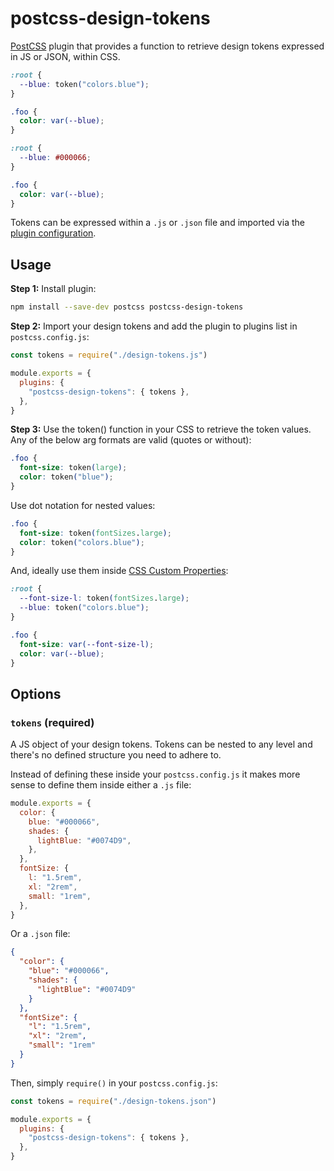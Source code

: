 # postcss-design-tokens

[PostCSS] plugin that provides a function to retrieve design tokens expressed in JS or JSON, within CSS.

[postcss]: https://github.com/postcss/postcss

```css
:root {
  --blue: token("colors.blue");
}

.foo {
  color: var(--blue);
}
```

```css
:root {
  --blue: #000066;
}

.foo {
  color: var(--blue);
}
```

Tokens can be expressed within a `.js` or `.json` file and imported via the [plugin configuration](#tokens-required).

## Usage

**Step 1:** Install plugin:

```sh
npm install --save-dev postcss postcss-design-tokens
```

**Step 2:** Import your design tokens and add the plugin to plugins list in `postcss.config.js`:

```js
const tokens = require("./design-tokens.js")

module.exports = {
  plugins: {
    "postcss-design-tokens": { tokens },
  },
}
```

**Step 3:** Use the token() function in your CSS to retrieve the token values. Any of the below arg formats are valid (quotes or without):

```css
.foo {
  font-size: token(large);
  color: token("blue");
}
```

Use dot notation for nested values:

```css
.foo {
  font-size: token(fontSizes.large);
  color: token("colors.blue");
}
```

And, ideally use them inside [CSS Custom Properties](https://developer.mozilla.org/en-US/docs/Web/CSS/Using_CSS_custom_properties):

```css
:root {
  --font-size-l: token(fontSizes.large);
  --blue: token("colors.blue");
}

.foo {
  font-size: var(--font-size-l);
  color: var(--blue);
}
```

[official docs]: https://github.com/postcss/postcss#usage

## Options

### `tokens` (required)

A JS object of your design tokens. Tokens can be nested to any level and there's no defined structure
you need to adhere to.

Instead of defining these inside your `postcss.config.js` it
makes more sense to define them inside either a `.js` file:

```js
module.exports = {
  color: {
    blue: "#000066",
    shades: {
      lightBlue: "#0074D9",
    },
  },
  fontSize: {
    l: "1.5rem",
    xl: "2rem",
    small: "1rem",
  },
}
```

Or a `.json` file:

```json
{
  "color": {
    "blue": "#000066",
    "shades": {
      "lightBlue": "#0074D9"
    }
  },
  "fontSize": {
    "l": "1.5rem",
    "xl": "2rem",
    "small": "1rem"
  }
}
```

Then, simply `require()` in your `postcss.config.js`:

```js
const tokens = require("./design-tokens.json")

module.exports = {
  plugins: {
    "postcss-design-tokens": { tokens },
  },
}
```
